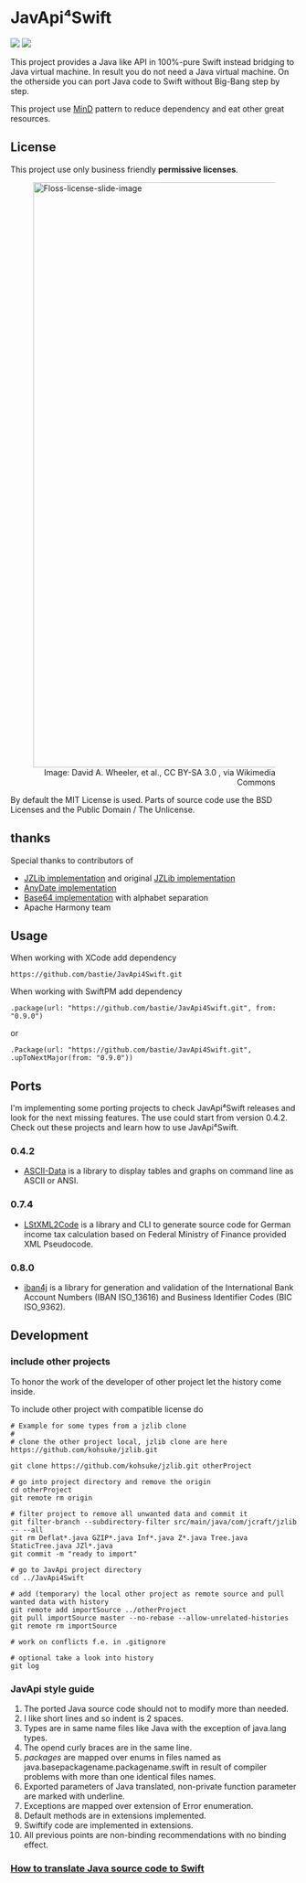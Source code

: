 # JavApi⁴Swift

[![](https://img.shields.io/endpoint?url=https%3A%2F%2Fswiftpackageindex.com%2Fapi%2Fpackages%2Fbastie%2FJavApi4Swift%2Fbadge%3Ftype%3Dswift-versions)](https://swiftpackageindex.com/bastie/JavApi4Swift)
[![](https://img.shields.io/endpoint?url=https%3A%2F%2Fswiftpackageindex.com%2Fapi%2Fpackages%2Fbastie%2FJavApi4Swift%2Fbadge%3Ftype%3Dplatforms)](https://swiftpackageindex.com/bastie/JavApi4Swift)

This project provides a Java like API in 100%-pure Swift instead bridging to Java virtual machine. In result you do not need a Java virtual machine. On the otherside you can port Java code to Swift without Big-Bang step by step.

This project use [MinD](https://sword-lang.org/sword-entwicklungsrichtlinien.html) pattern to reduce dependency and eat other great resources.

## License

This project use only business friendly **permissive licenses**.

<p><figure>
<a title="David A. Wheeler, et al., CC BY-SA 3.0 &lt;https://creativecommons.org/licenses/by-sa/3.0&gt;, via Wikimedia Commons" href="https://commons.wikimedia.org/wiki/File:Floss-license-slide-image.svg"><img width="1024" alt="Floss-license-slide-image" src="https://upload.wikimedia.org/wikipedia/commons/thumb/2/2b/Floss-license-slide-image.svg/512px-Floss-license-slide-image.svg.png"></a>
<figcaption style="text-align: right;display: inline-block">Image: David A. Wheeler, et al., CC BY-SA 3.0 <https://creativecommons.org/licenses/by-sa/3.0>, via Wikimedia Commons</figcaption>
</figure></p>


By default the MIT License is used.
Parts of source code use the BSD Licenses and the Public Domain / The Unlicense.


## thanks

Special thanks to contributors of

* [JZLib implementation](https://github.com/kohsuke/jzlib) and original [JZLib implementation](https://github.com/ymnk/jzlib)
* [AnyDate implementation](https://github.com/kawoou/AnyDate)
* [Base64 implementation](https://github.com/drichardson/SwiftyBase64) with alphabet separation
* Apache Harmony team



## Usage

When working with XCode add dependency

    https://github.com/bastie/JavApi4Swift.git
    
When working with SwiftPM add dependency

    .package(url: "https://github.com/bastie/JavApi4Swift.git", from: "0.9.0")

or

    .Package(url: "https://github.com/bastie/JavApi4Swift.git", .upToNextMajor(from: "0.9.0"))

## Ports

I'm implementing some porting projects to check JavApi⁴Swift releases and look for the next missing features. The use could start from version 0.4.2.
Check out these projects and learn how to use JavApi⁴Swift.

### 0.4.2

* [ASCII-Data](https://github.com/bastie/ASCII-Data2JavApi.git) is a library to display tables and graphs on command line as ASCII or ANSI.

### 0.7.4

* [LStXML2Code](https://github.com/bastie/LStXML2Code) is a library and CLI to generate source code for German income tax calculation based on Federal Ministry of Finance provided XML Pseudocode.

### 0.8.0

* [iban4j](https://github.com/bastie/iban4j2JavApi) is a library for generation and validation of the International Bank Account Numbers (IBAN ISO_13616) and Business Identifier Codes (BIC ISO_9362).

## Development

### include other projects

To honor the work of the developer of other project let the history come inside.

To include other project with compatible license do

    # Example for some types from a jzlib clone
    #
    # clone the other project local, jzlib clone are here https://github.com/kohsuke/jzlib.git
     
    git clone https://github.com/kohsuke/jzlib.git otherProject
    
    # go into project directory and remove the origin
    cd otherProject
    git remote rm origin
    
    # filter project to remove all unwanted data and commit it
    git filter-branch --subdirectory-filter src/main/java/com/jcraft/jzlib -- --all
    git rm Deflat*.java GZIP*.java Inf*.java Z*.java Tree.java StaticTree.java JZl*.java
    git commit -m "ready to import"
    
    # go to JavApi project directory
    cd ../JavApi4Swift
    
    # add (temporary) the local other project as remote source and pull wanted data with history
    git remote add importSource ../otherProject
    git pull importSource master --no-rebase --allow-unrelated-histories
    git remote rm importSource
    
    # work on conflicts f.e. in .gitignore
    
    # optional take a look into history
    git log
    

### JavApi style guide

1. The ported Java source code should not to modify more than needed. 
1. I like short lines and so indent is 2 spaces. 
1. Types are in same name files like Java with the exception of java.lang types.
1. The opend curly braces are in the same line.
1. _packages_ are mapped over enums in files named as java.basepackagename.packagename.swift in result of compiler problems with more than one identical files names. 
1. Exported parameters of Java translated, non-private function parameter are marked with underline.
1. Exceptions are mapped over extension of Error enumeration.
1. Default methods are in extensions implemented.
1. Swiftify code are implemented in extensions.
1. All previous points are non-binding recommendations with no binding effect.


### [How to translate Java source code to Swift](./Sources/JavApi/JavApi⁴Swift.docc/Java2Swift.md)
